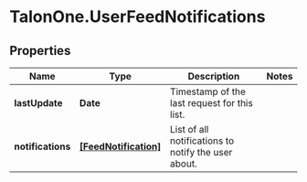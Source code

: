 # TalonOne.UserFeedNotifications

## Properties

Name | Type | Description | Notes
------------ | ------------- | ------------- | -------------
**lastUpdate** | **Date** | Timestamp of the last request for this list. | 
**notifications** | [**[FeedNotification]**](FeedNotification.md) | List of all notifications to notify the user about. | 


